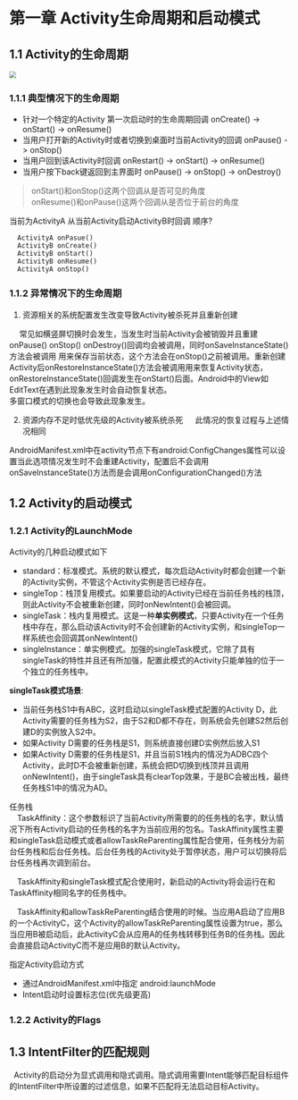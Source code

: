 # 第一章 Activity生命周期和启动模式
## 1.1 Activity的生命周期

<img src="image/activity_lifecycle.png" style="zoom:75%"/>  

### 1.1.1 典型情况下的生命周期


- 针对一个特定的Activity 第一次启动时的生命周期回调 onCreate() -> onStart() -> onResume()
- 当用户打开新的Activity时或者切换到桌面时当前Activity的回调 onPause() -> onStop()
- 当用户回到该Activity时回调 onRestart() -> onStart() -> onResume()
- 当用户按下back键返回到主界面时 onPause() -> onStop() -> onDestroy()

> onStart()和onStop()这两个回调从是否可见的角度   
onResume()和onPause()这两个回调从是否位于前台的角度  

当前为ActivityA 从当前Activity启动ActivityB时回调 顺序?   
```
  ActivityA onPasue()  
  ActivityB onCreate()  
  ActivityB onStart()  
  ActivityB onResume()  
  ActivityA onStop()
```


### 1.1.2 异常情况下的生命周期  

1. 资源相关的系统配置发生改变导致Activity被杀死并且重新创建 
    
&emsp; 常见如横竖屏切换时会发生，当发生时当前Activity会被销毁并且重建 onPause() onStop() onDestroy()回调均会被调用，同时onSaveInstanceState()方法会被调用 用来保存当前状态，这个方法会在onStop()之前被调用。重新创建Activity后onRestoreInstanceState()方法会被调用用来恢复Activity状态，onRestoreInstanceState()回调发生在onStart()后面。Android中的View如EditText在遇到此现象发生时会自动恢复状态。  
  多窗口模式的切换也会导致此现象发生。

2. 资源内存不足时低优先级的Activity被系统杀死
&emsp; 此情况的恢复过程与上述情况相同

AndroidManifest.xml中在activity节点下有android:ConfigChanges属性可以设置当此选项情况发生时不会重建Activity，配置后不会调用onSaveInstanceState()方法而是会调用onConfigurationChanged()方法

## 1.2 Activity的启动模式   

### 1.2.1 Activity的LaunchMode  

Activity的几种启动模式如下

- standard：标准模式。系统的默认模式，每次启动Activity时都会创建一个新的Activity实例，不管这个Activity实例是否已经存在。
- singleTop：栈顶复用模式。如果要启动的Activity已经在当前任务栈的栈顶，则此Activity不会被重新创建，同时onNewIntent()会被回调。
- singleTask：栈内复用模式。这是一种**单实例模式**，只要Activity在一个任务栈中存在，那么启动该Activity时不会创建新的Activity实例，和singleTop一样系统也会回调其onNewIntent()
- singleInstance：单实例模式。加强的singleTask模式，它除了具有singleTask的特性并且还有所加强，配置此模式的Activity只能单独的位于一个独立的任务栈中。

**singleTask模式场景**:  
  - 当前任务栈S1中有ABC，这时启动以singleTask模式配置的Activity D，此Activity需要的任务栈为S2，由于S2和D都不存在，则系统会先创建S2然后创建D的实例放入S2中。
  - 如果Activity D需要的任务栈是S1，则系统直接创建D实例然后放入S1
  - 如果Activity D需要的任务栈是S1，并且当前S1栈内的情况为ADBC四个Activity，此时D不会被重新创建，系统会把D切换到栈顶并且调用onNewIntent()，由于singleTask具有clearTop效果，于是BC会被出栈，最终任务栈S1中的情况为AD。


任务栈  
&emsp;TaskAffinity：这个参数标识了当前Activity所需要的的任务栈的名字，默认情况下所有Activity启动的任务栈的名字为当前应用的包名。TaskAffinity属性主要和singleTask启动模式或者allowTaskReParenting属性配合使用，任务栈分为前台任务栈和后台任务栈。后台任务栈的Activity处于暂停状态，用户可以切换将后台任务栈再次调到前台。  

&emsp;TaskAffinity和singleTask模式配合使用时，新启动的Activity将会运行在和TaskAffinity相同名字的任务栈中。  

&emsp;TaskAffinity和allowTaskReParenting结合使用的时候。当应用A启动了应用B的一个ActivityC，这个Activity的allowTaskReParenting属性设置为true，那么当应用B被启动后，此ActivityC会从应用A的任务栈转移到任务B的任务栈。因此会直接启动ActivityC而不是应用B的默认Activity。

指定Activity启动方式  
  - 通过AndroidManifest.xml中指定 android:launchMode
  - Intent启动时设置标志位(优先级更高)

### 1.2.2 Activity的Flags

## 1.3 IntentFilter的匹配规则  

&nbsp; Activity的启动分为显式调用和隐式调用。隐式调用需要Intent能够匹配目标组件的IntentFilter中所设置的过滤信息，如果不匹配将无法启动目标Activity。



